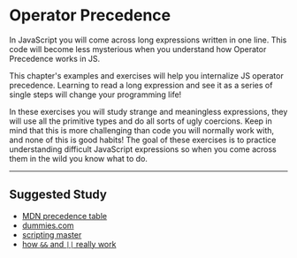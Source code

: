 # Operator Precedence

In JavaScript you will come across long expressions written in one line. This
code will become less mysterious when you understand how Operator Precedence
works in JS.

This chapter's examples and exercises will help you internalize JS operator
precedence. Learning to read a long expression and see it as a series of single
steps will change your programming life!

In these exercises you will study strange and meaningless expressions, they will
use all the primitive types and do all sorts of ugly coercions. Keep in mind
that this is more challenging than code you will normally work with, and none of
this is good habits! The goal of these exercises is to practice understanding
difficult JavaScript expressions so when you come across them in the wild you
know what to do.

---

## Suggested Study

- [MDN precedence table](https://developer.mozilla.org/en-US/docs/Web/JavaScript/Reference/Operators/Operator_Precedence)
- [dummies.com](https://www.dummies.com/web-design-development/javascript-operator-precedence/)
- [scripting master](http://www.scriptingmaster.com/javascript/operator-precedence.asp)
- [how `&&` and `||` really work](https://dmitripavlutin.com/javascript-and-or-logical-operators/)
